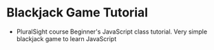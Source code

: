 # Blackjack Game Tutorial

* PluralSight course Beginner's JavaScript class tutorial. Very simple blackjack game to learn JavaScript
